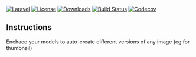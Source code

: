 [![Laravel](https://img.shields.io/badge/Laravel-5.x-orange.svg)](http://laravel.com)
[![License](http://img.shields.io/badge/license-MIT-brightgreen.svg)](https://tldrlegal.com/license/mit-license)
[![Downloads](https://img.shields.io/packagist/dt/igaster/laravel-image-versions.svg)](https://packagist.org/packages/igaster/laravel-image-versions)
[![Build Status](https://img.shields.io/travis/igaster/laravel-image-versions.svg)](https://travis-ci.org/igaster/laravel-image-versions)
[![Codecov](https://img.shields.io/codecov/c/github/igaster/laravel-image-versions.svg)](https://codecov.io/github/igaster/laravel-image-versions)

## Instructions

Enchace your models to auto-create different versions of any image (eg for thumbnail)
